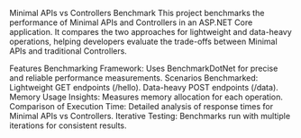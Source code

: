 Minimal APIs vs Controllers Benchmark
This project benchmarks the performance of Minimal APIs and Controllers in an ASP.NET Core application. It compares the two approaches for lightweight and data-heavy operations, 
helping developers evaluate the trade-offs between Minimal APIs and traditional Controllers.

Features
Benchmarking Framework: Uses BenchmarkDotNet for precise and reliable performance measurements.
Scenarios Benchmarked:
Lightweight GET endpoints (/hello).
Data-heavy POST endpoints (/data).
Memory Usage Insights: Measures memory allocation for each operation.
Comparison of Execution Time: Detailed analysis of response times for Minimal APIs vs Controllers.
Iterative Testing: Benchmarks run with multiple iterations for consistent results.

